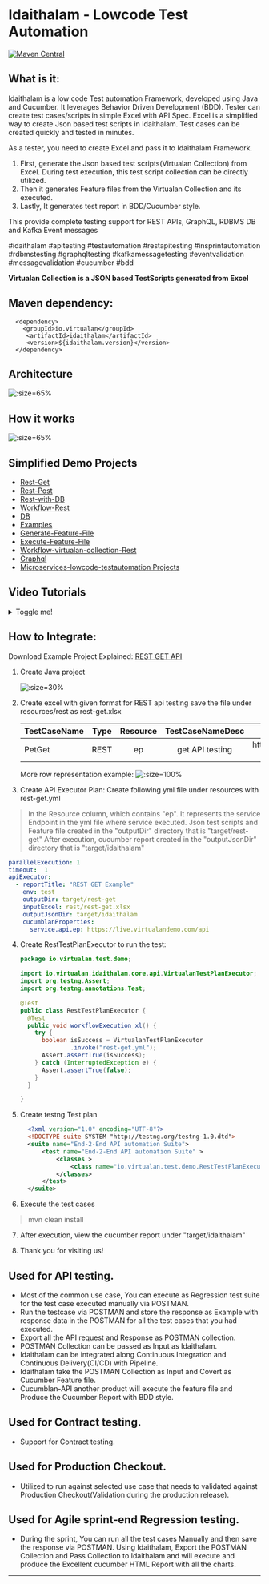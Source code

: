 # Idaithalam - Lowcode Test Automation

[![Maven Central](https://img.shields.io/maven-central/v/io.virtualan/idaithalam.svg?label=Maven%20Central)](https://search.maven.org/search?q=g:%22io.virtualan%22%20AND%20a:%22idaithalam%22) 
                          
## What is it: 

Idaithalam is a low code Test automation Framework,  developed using Java and Cucumber. It leverages Behavior Driven Development (BDD). Tester can create test cases/scripts in simple Excel with API Spec. Excel is a simplified way to create Json based test scripts in Idaithalam. Test cases can be created quickly and tested in minutes.


As a tester, you need to create Excel and pass it to Idaithalam Framework. 

1. First, generate the Json based test scripts(Virtualan Collection) from Excel. During test execution, this test script collection can be directly utilized.  
2. Then it generates Feature files from the Virtualan Collection and its executed.
3. Lastly, It generates test report in BDD/Cucumber style. 


This provide complete testing support for REST APIs, GraphQL, RDBMS DB and Kafka Event messages

#idaithalam #apitesting #testautomation #restapitesting #insprintautomation #rdbmstesting #graphqltesting #kafkamessagetesting #eventvalidation #messagevalidation #cucumber #bdd

**Virtualan Collection is a JSON based TestScripts generated from Excel**

## Maven dependency: 
  
  ```mvn 
    <dependency>
      <groupId>io.virtualan</groupId>
       <artifactId>idaithalam</artifactId>
       <version>${idaithalam.version}</version>
    </dependency>
  ```  


## Architecture

![](_images/idaithalam/Architecture.png ':size=65%')


## How it works

![](_images/idaithalam/Workflow.png ':size=65%')


## Simplified Demo Projects 
  -  [Rest-Get](https://github.com/virtualansoftware/microservices-lowcode-testautomation/tree/main/rest-get)
  -  [Rest-Post](https://github.com/virtualansoftware/microservices-lowcode-testautomation/tree/main/rest-post)
  -  [Rest-with-DB](https://github.com/virtualansoftware/microservices-lowcode-testautomation/tree/main/rest-with-db)
  -  [Workflow-Rest](https://github.com/virtualansoftware/microservices-lowcode-testautomation/tree/main/workflow-rest)
  -  [DB](https://github.com/virtualansoftware/microservices-lowcode-testautomation/tree/main/db)
  -  [Examples](https://github.com/virtualansoftware/microservices-lowcode-testautomation/tree/main/examples)
  -  [Generate-Feature-File](https://github.com/virtualansoftware/microservices-lowcode-testautomation/tree/main/generate-feature-file)
  -  [Execute-Feature-File](https://github.com/virtualansoftware/microservices-lowcode-testautomation/tree/main/execute-feature-file)
  -  [Workflow-virtualan-collection-Rest](https://github.com/virtualansoftware/microservices-lowcode-testautomation/tree/main/workflow-virtualan-collection-rest)
  -  [Graphql](https://github.com/virtualansoftware/microservices-lowcode-testautomation/tree/main/graphql)
  -  [Microservices-lowcode-testautomation Projects](https://github.com/virtualansoftware/microservices-lowcode-testautomation) 


## Video Tutorials
<details><summary>Toggle me!</summary>


| Name   |      Link      |  level |
|----------|:-------------|------:|
| What is ? | [What is Idaithalam](https://www.youtube.com/watch?v=6cz85yyVv58&list=PLXbcghgSZDrr2loEsuHEHNy_0iEj6zeso)| Beginner |
| How to ? | [How to setup Idaithalam](https://www.youtube.com/watch?v=6cz85yyVv58&list=PLXbcghgSZDrr2loEsuHEHNy_0iEj6zeso)| Beginner |
| Contract testing? | [ How to perform Data Contract ](https://www.youtube.com/watch?v=zi_TJ474Nmw&list=PLXbcghgSZDrr2loEsuHEHNy_0iEj6zeso&index=3)| Beginner |
| is it Data Driven? | [How to perform Data Driven Testing](https://www.youtube.com/watch?v=Ft3lvuJeaCs&list=PLXbcghgSZDrr2loEsuHEHNy_0iEj6zeso&index=4)| Beginner |
| How to make Orchestration of APIs? | [Orchestration of APIs](https://www.youtube.com/watch?v=iLxKfDky3_0&list=PLXbcghgSZDrr2loEsuHEHNy_0iEj6zeso&index=5)| Beginner |
| Execute API tests in Multiple Environment | [Multiple Environment](https://www.youtube.com/watch?v=VZuhxd3TamU&list=PLXbcghgSZDrr2loEsuHEHNy_0iEj6zeso&index=6)| Beginner |
| Use variables and validate the response | [Use variables](https://www.youtube.com/watch?v=1vD2SD866l4&list=PLXbcghgSZDrr2loEsuHEHNy_0iEj6zeso&index=8)| Beginner |
| Basic Auth | [Basic Auth](https://www.youtube.com/watch?v=LOQ3nhJLQCQ&list=PLXbcghgSZDrr2loEsuHEHNy_0iEj6zeso&index=9)| Beginner |
| Perform Database Testing 1 | [Perform Database Testing](https://www.youtube.com/watch?v=AInS1HbkR70&list=PLXbcghgSZDrr2loEsuHEHNy_0iEj6zeso&index=11)| Beginner |
| Perform Database Testing 2 | [perform Database Testing](https://www.youtube.com/watch?v=QKTSO6PWPQc&list=PLXbcghgSZDrr2loEsuHEHNy_0iEj6zeso&index=10)| Beginner |



</details>

## How to Integrate: 

Download Example Project Explained: [REST GET API](https://github.com/virtualansoftware/microservices-lowcode-testautomation/tree/main/rest-get)

1. Create Java project
  
    ![](_images/idaithalam/project_structure.jpg ':size=30%')

    

2. Create excel with given format for REST api testing 
   save the file under resources/rest as rest-get.xlsx

    |TestCaseName|Type| Resource|TestCaseNameDesc|URL|ContentType|Action|StatusCode|
    | -----------|:--------------:|:--------------:|:--------------:| -----:| -----:| -----:| -----:|
    | PetGet | REST | ep | get API testing|https://localhost/pets/findByTags?tags=red|application/json|GET|200|

    More row representation example:
    ![](_images/idaithalam/Sample-XL.png ':size=100%')


3. Create API Executor Plan:
Create following yml file under resources with rest-get.yml
>  In the Resource column, which contains "ep". It represents the service Endpoint in the yml file where service executed.
>  Json test scripts and Feature file created in the "outputDir" directory that is "target/rest-get"
>  After execution, cucumber report created in the "outputJsonDir" directory that is "target/idaithalam"

  ```yml
  parallelExecution: 1
  timeout:  1 
  apiExecutor:
    - reportTitle: "REST GET Example"
      env: test
      outputDir: target/rest-get
      inputExcel: rest/rest-get.xlsx
      outputJsonDir: target/idaithalam
      cucumblanProperties:
        service.api.ep: https://live.virtualandemo.com/api
  ```

4. Create RestTestPlanExecutor to run the test:

    ```java
    package io.virtualan.test.demo;

    import io.virtualan.idaithalam.core.api.VirtualanTestPlanExecutor;
    import org.testng.Assert;
    import org.testng.annotations.Test;

    @Test
    public class RestTestPlanExecutor {
      @Test
      public void workflowExecution_xl() {
        try {
          boolean isSuccess = VirtualanTestPlanExecutor
                  .invoke("rest-get.yml");
          Assert.assertTrue(isSuccess);
        } catch (InterruptedException e) {
          Assert.assertTrue(false);
        }
      }

    }

    ```
5. Create testng Test plan 

    ```xml
      <?xml version="1.0" encoding="UTF-8"?>
      <!DOCTYPE suite SYSTEM "http://testng.org/testng-1.0.dtd">
      <suite name="End-2-End API automation Suite">
          <test name="End-2-End API automation Suite" >
              <classes >
                  <class name="io.virtualan.test.demo.RestTestPlanExecutor" />
              </classes>
          </test>
      </suite>
    ```
6. Execute the test cases

  > mvn clean install

7. After execution, view the cucumber report under "target/idaithalam"

8. Thank you for visiting us! 
    



## Used for API testing.
* Most of the common use case, You can execute as Regression test suite for the test case executed manually via POSTMAN.
* Run the testcase via POSTMAN and store the response as Example with response data in the POSTMAN for all the test cases that you had executed. 
* Export all the API request and Response as POSTMAN collection.
* POSTMAN Collection can be passed as Input as Idaithalam.
* Idaithalam can be integrated along Continuous Integration and Continuous Delivery(CI/CD) with Pipeline.
* Idaithalam take the POSTMAN Collection as Input and Covert as Cucumber Feature file. 
* Cucumblan-API another product will execute the feature file and Produce the Cucumber Report with BDD style.

## Used for Contract testing.
* Support for Contract testing. 

## Used for Production Checkout.
* Utilized to run against selected use case that needs to validated against Production Checkout(Validation during the production release).   

## Used for Agile sprint-end Regression testing.
* During the sprint, You can run all the test cases Manually and then save the response via POSTMAN. Using Idaithalam, Export the POSTMAN Collection and Pass Collection to Idaithalam and will execute and produce the Excellent cucumber HTML Report with all the charts.

----